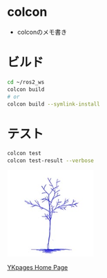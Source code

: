 # colcon
- colconのメモ書き

# ビルド

```sh
cd ~/ros2_ws
colcon build
# or
colcon build --symlink-install
```

# テスト

```sh
colcon test
colcon test-result --verbose
```

![](../../images/BlueTreeIcon_200x200.jpg)

[YKpages Home Page](https://yusukekato.github.io/)
